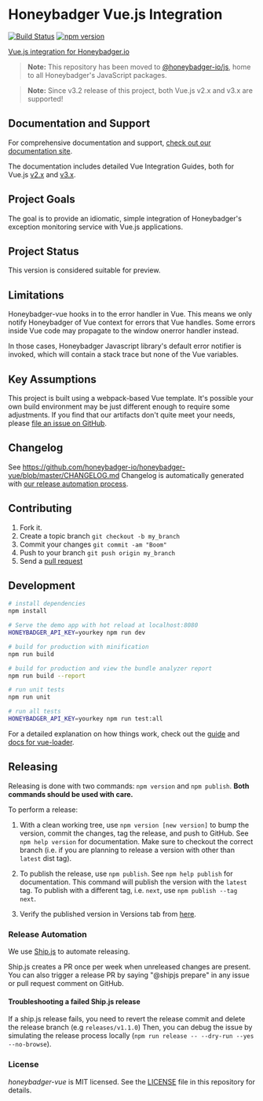 # Honeybadger Vue.js Integration
[![Build Status](https://github.com/honeybadger-io/honeybadger-vue/actions/workflows/nodejs.yml/badge.svg)](https://github.com/honeybadger-io/honeybadger-vue/actions/workflows/nodejs.yml)
[![npm version](https://badge.fury.io/js/%40honeybadger-io%2Fvue.svg)](https://badge.fury.io/js/%40honeybadger-io%2Fvue)

[Vue.js integration for Honeybadger.io](https://www.honeybadger.io/for/javascript/?utm_source=github&utm_medium=readme&utm_campaign=vue&utm_content=Vue.js+integration+for+Honeybadger.io)

> **Note:** This repository has been moved to [@honeybadger-io/js](https://github.com/honeybadger-io/honeybadger-js), home to all Honeybadger's JavaScript packages.

> **Note:** Since v3.2 release of this project, both Vue.js v2.x and v3.x are supported!

## Documentation and Support

For comprehensive documentation and support, [check out our documentation site](https://docs.honeybadger.io/lib/javascript/index.html).

The documentation includes detailed Vue Integration Guides, both for Vue.js [v2.x](https://docs.honeybadger.io/lib/javascript/integration/vue2.html) and [v3.x](https://docs.honeybadger.io/lib/javascript/integration/vue3.html).

## Project Goals

The goal is to provide an idiomatic, simple integration of Honeybadger's
exception monitoring service with Vue.js applications.

## Project Status

This version is considered suitable for preview.

## Limitations

Honeybadger-vue hooks in to the error handler in Vue. This means we only
notify Honeybadger of Vue context for errors that Vue handles. Some
errors inside Vue code may propagate to the window onerror handler
instead.

In those cases, Honeybadger Javascript library's default error notifier
is invoked, which will contain a stack trace but none of the Vue
variables.

## Key Assumptions

This project is built using a webpack-based Vue template. It's possible
your own build environment may be just different enough to require some
adjustments. If you find that our artifacts don't quite meet your needs,
please [file an issue on GitHub](https://github.com/honeybadger-io/honeybadger-vue/issues).

## Changelog

See https://github.com/honeybadger-io/honeybadger-vue/blob/master/CHANGELOG.md
Changelog is automatically generated with [our release automation process](#release-automation).

## Contributing

1. Fork it.
2. Create a topic branch `git checkout -b my_branch`
3. Commit your changes `git commit -am "Boom"`
3. Push to your branch `git push origin my_branch`
4. Send a [pull request](https://github.com/honeybadger-io/honeybadger-vue/pulls)

## Development

``` bash
# install dependencies
npm install

# Serve the demo app with hot reload at localhost:8080
HONEYBADGER_API_KEY=yourkey npm run dev

# build for production with minification
npm run build

# build for production and view the bundle analyzer report
npm run build --report

# run unit tests
npm run unit

# run all tests
HONEYBADGER_API_KEY=yourkey npm run test:all
```

For a detailed explanation on how things work, check out the [guide](http://vuejs-templates.github.io/webpack/) and [docs for vue-loader](http://vuejs.github.io/vue-loader).

## Releasing

Releasing is done with two commands: `npm version` and `npm publish`. **Both
commands should be used with care.**

To perform a release:

1. With a clean working tree, use `npm version [new version]` to bump the version, commit the
   changes, tag the release, and push to GitHub. See `npm help version` for
   documentation. Make sure to checkout the correct branch (i.e. if you are planning to release a version with other than `latest` dist tag).


2. To publish the release, use `npm publish`. See `npm help publish` for
   documentation. This command will publish the version with the `latest` tag. To publish with a different tag, i.e. `next`, use `npm publish --tag next`.


3. Verify the published version in Versions tab from [here](https://www.npmjs.com/package/@honeybadger-io/vue).

### Release Automation

We use [Ship.js](https://github.com/algolia/shipjs) to automate releasing.

Ship.js creates a PR once per week when unreleased changes are present. You can also trigger a release PR by saying "@shipjs prepare" in any issue or pull request comment on GitHub.

#### Troubleshooting a failed Ship.js release

If a ship.js release fails, you need to revert the release commit and delete the release branch (e.g `releases/v1.1.0`)
Then, you can debug the issue by simulating the release process locally (`npm run release -- --dry-run --yes --no-browse`).

### License

*honeybadger-vue* is MIT licensed. See the [LICENSE](https://raw.github.com/honeybadger-io/honeybadger-vue/master/LICENSE) file in this repository for details.
